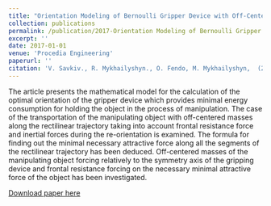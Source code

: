 ```yaml
---
title: "Orientation Modeling of Bernoulli Gripper Device with Off-Centered Masses of the Manipulating Object"
collection: publications
permalink: /publication/2017-Orientation Modeling of Bernoulli Gripper Device with Off-Centered Masses of the Manipulating Object-1
excerpt: ''
date: 2017-01-01
venue: 'Procedia Engineering'
paperurl: ''
citation: 'V. Savkiv., R. Mykhailyshyn., O. Fendo, M. Mykhailyshyn,  (2017). &quot;Orientation Modeling of Bernoulli Gripper Device with Off-Centered Masses of the Manipulating Object.&quot; <i>Procedia Engineering</i>. 187, 264 – 271.'
---
```

The article presents the mathematical model for the calculation of the optimal orientation of the gripper device which provides minimal energy consumption for holding the object in the process of manipulation. The case of the transportation of the manipulating object with off-centered masses along the rectilinear trajectory taking into account frontal resistance force and inertial forces during the re-orientation is examined. The formula for finding out the minimal necessary attractive force along all the segments of the rectilinear trajectory has been deduced. Off-centered masses of the manipulating object forcing relatively to the symmetry axis of the gripping device and frontal resistance forcing on the necessary minimal attractive force of the object has been investigated.

[Download paper here](https://www.sciencedirect.com/science/article/pii/S1877705817319045)

